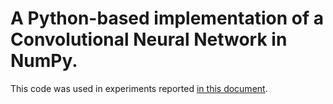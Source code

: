 # A Python-based implementation of a Convolutional Neural Network in NumPy. 

This code was used in experiments reported [in this document](Guerdan_NeuralNetworks_project1_Report.pdf).